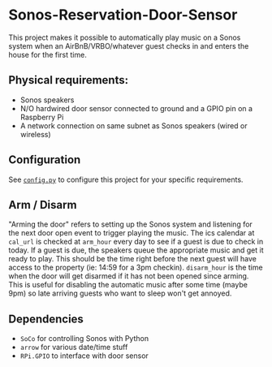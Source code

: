 # Sonos-Reservation-Door-Sensor
This project makes it possible to automatically play music on a Sonos system when an AirBnB/VRBO/whatever guest checks in and enters the house for the first time.

## Physical requirements:
- Sonos speakers
- N/O hardwired door sensor connected to ground and a GPIO pin on a Raspberry Pi
- A network connection on same subnet as Sonos speakers (wired or wireless)

## Configuration
See [`config.py`](config.py)
 to configure this project for your specific requirements.

 ## Arm / Disarm
 "Arming the door" refers to setting up the Sonos system and listening for the next door open event to trigger playing the music. The ics calendar at `cal_url` is checked at `arm_hour` every day to see if a guest is due to check in today. If a guest is due, the speakers queue the appropriate music and get it ready to play. This should be the time right before the next guest will have access to the property (ie: 14:59 for a 3pm checkin). `disarm_hour` is the time when the door will get disarmed if it has not been opened since arming. This is useful for disabling the automatic music after some time (maybe 9pm) so late arriving guests who want to sleep won't get annoyed.

 ## Dependencies
 - `SoCo` for controlling Sonos with Python
 - `arrow` for various date/time stuff
 - `RPi.GPIO` to interface with door sensor